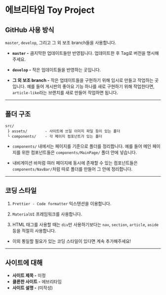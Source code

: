 # 에브리타임 Toy Project

## GitHub 사용 방식

`master`, `develop`, 그리고 그 외 보조 branch들을 사용합니다.

- **`master` -** 큼지막한 업데이트들만 반영됩니다. 업데이트한 후 Tag로 버전을 명시해주세요.

- **`develop` -** 작은 업데이트들을 반영하는 곳입니다.

- **그 외 보조 branch -** 작은 업데이트들을 구현하기 위해 임시로 만들고 작업하는 곳입니다. 예를 들어 게시판의 좋아요 기능 하나를 새로 구현하기 위해 작업한다면, `article-like`라는 브랜치를 새로 만들어 작업하면 됩니다.

---
## 폴더 구조

```
src/
 ├ assets/        - 사이트에 쓰일 이미지 파일 등이 있는 폴더
 └ components/    - 각 페이지 컴포넌트가 있는 폴더
```

* `components/` 내에서는 페이지를 기준으로 폴더를 정리합니다. 예를 들어 메인 페이지를 위한 컴포넌트들은 `components/MainPage/` 폴더 안에 넣습니다.

* 내비게이션 바처럼 여러 페이지에 동시에 존재할 수 있는 컴포넌트들은 `components/NavBar/`처럼 따로 폴더를 만들어 그 안에 정리합니다.


---
## 코딩 스타일

1. `Prettier - Code formatter` 익스텐션을 이용합니다.

2. `MaterialUI` 프레임워크를 사용합니다.

3. HTML 태그를 사용할 때는 `div`만 사용하기보다는 `nav`, `section`, `article`, `aside` 등을 적절히 사용합니다.

* 이외 통일할 필요가 있는 코딩 스타일이 있다면 계속 추가해주세요!

---
## 사이트에 대해

- **사이트 제목 -** 미정
- **클론한 사이트 -** 에브리타임
- **사이트 설명 -** (미작성)